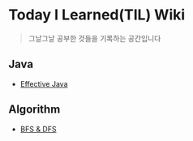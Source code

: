 # Today I Learned(TIL) Wiki
> 그날그날 공부한 것들을 기록하는 공간입니다

## Java
- [Effective Java](https://github.com/HyunJng/TIL/tree/main/java/effective_java)

## Algorithm
- [BFS & DFS](https://github.com/HyunJng/TIL/blob/main/algorithm/DFS-BFS.md)
